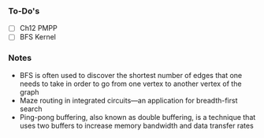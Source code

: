 ### To-Do's
- [ ] Ch12 PMPP
- [ ] BFS Kernel

### Notes
* BFS is often used to discover the shortest number of edges that one needs to take in order to go from one vertex to another vertex of the graph
* Maze routing in integrated circuits—an application for breadth-first search
* Ping-pong buffering, also known as double buffering, is a technique that uses two buffers to increase memory bandwidth and data transfer rates